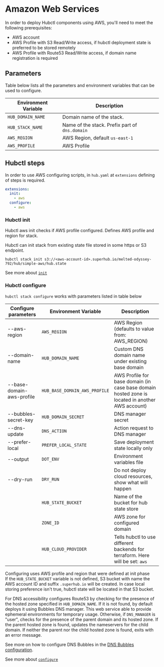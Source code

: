 # Amazon Web Services

In order to deploy Hubctl components using AWS, you'll need to meet the following prerequisites:

- AWS account
- AWS Profile with S3 Read/Write access, if hubctl deployment state is preferred to be stored remotely
- AWS Profile with Route53 Read/Write access, if domain name registration is required

## Parameters

Table below lists all the parameters and environment variables that can be used to configure.

| Environment Variable | Description                                     |
|----------------------|-------------------------------------------------
| `HUB_DOMAIN_NAME`    | Domain name of the stack.                       |
| `HUB_STACK_NAME`     | Name of the stack. Prefix part of  `dns.domain` |
| `AWS_REGION`         | AWS Region, default `us-east-1`                 |
| `AWS_PROFILE`        | AWS Profile                                     |

## Hubctl steps

In order to use AWS configuring scripts, in `hub.yaml` at `extensions` defining of steps is required.

```yaml
extensions:
  init:
    - aws
  configure:
    - aws
```

### Hubctl init

Hubctl aws init checks if AWS profile configured. Defines AWS profile and region for stack.

Hubctl can init stack from existing state file stored in some https or S3 endpoint.

```shell
hubctl stack init s3://<aws-account-id>.superhub.io/melted-odyssey-792/hub/simple-aws/hub.state
```

See more about [`init`](../../../hubctl/cli/hubctl-stack-init)

### Hubctl configure

`hubctl stack configure` works with parameters listed in table below

| Configure parameters      | Environment Variable          | Description                                                                                     |
|---------------------------|-------------------------------|-------------------------------------------------------------------------------------------------
| --aws-region              | `AWS_REGION`                  | AWS Region (defaults to value from: AWS_REGION)                                                 |
| --domain-name             | `HUB_DOMAIN_NAME`             | Custom DNS domain name under existing base domain                                               |
| --base-domain-aws-profile | `HUB_BASE_DOMAIN_AWS_PROFILE` | AWS Profile for base domain (in case base domain hosted zone is located in another AWS account) |
| --bubbles-secret-key      | `HUB_DOMAIN_SECRET`           | DNS manager secret                                                                              |
| --dns-update              | `DNS_ACTION`                  | Action request to DNS manager                                                                   |
| --prefer-local            | `PREFER_LOCAL_STATE`          | Save deployment state locally only                                                              |
| --output                  | `DOT_ENV`                     | Environment variables file                                                                      |
| --dry-run                 | `DRY_RUN`                     | Do not deploy cloud resources, show what will happen                                            |
|                           | `HUB_STATE_BUCKET`            | Name of the bucket for hub state store                                                          |
|                           | `ZONE_ID`                     | AWS zone for configured domain                                                                  |
|                           | `HUB_CLOUD_PROVIDER`          | Tells hubctl to use different backends for terraform. Here will be set: `aws`                   |

Configuring uses AWS profile and region that were defined at init phase\
If the `HUB_STATE_BUCKET` variable is not defined, S3 bucket with name the AWS account ID and suffix `.superhub.io` will
be created.
In case local storing preference isn't true, hubctl state will be located in that S3 bucket.

For DNS accessibility configures Route53 by checking for the presence of the hosted zone specified in `HUB_DOMAIN_NAME`.
If it is not found, by default deploys it using Bubbles DNS manager. This web service able to provide ephemeral
environments for temporary usage.
Otherwise, if `DNS_MANAGER` is "user", checks for the presence of the parent domain and its hosted zone. If the parent
hosted zone is found,
updates the nameservers for the child domain. If neither the parent nor the child hosted zone is found,
exits with an error message.

See more on how to configure DNS Bubbles in the [DNS Bubbles configuration](../dns).

See more about [`configure`](../../../hubctl/cli/hubctl-stack-configure)
